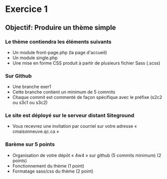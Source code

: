 # Exercice 1
## Objectif: Produire un thème simple
### Le thème contiendra les éléments suivants
- Un module front-page.php (la page d'accueil)
- Un module single.php
- Une mise en forme CSS produit à partir de plusieurs fichier Sass (.scss)

### Sur Github
- Une branche exer1
- Cette branche contient un minimum de 5 commits
- Chaque commit est commenté de façon spécifique avec le préfixe (s2c2 ou s3c1 ou s3c2)

### Le site est déployé sur le serveur distant Siteground
- Vous recevrez une invitation par courriel sur votre adresse « cmaisonneuve.qc.ca »

### Barème sur 5 points
- Organisation de votre dépôt « 4w4 » sur github (5 commits minimum) (2 points)
- Fonctionnement du thème (1 point)
- Formatage sass/css du thème (2 point)
